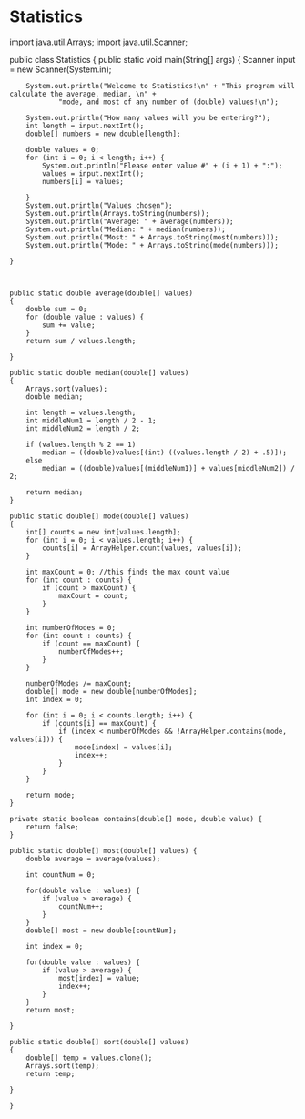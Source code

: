 # Statistics
import java.util.Arrays;
import java.util.Scanner;



public class Statistics {
	public static void main(String[] args) {
		Scanner input = new Scanner(System.in);

		System.out.println("Welcome to Statistics!\n" + "This program will calculate the average, median, \n" +
				"mode, and most of any number of (double) values!\n");

		System.out.println("How many values will you be entering?");
		int length = input.nextInt(); 
		double[] numbers = new double[length]; 

		double values = 0; 
		for (int i = 0; i < length; i++) { 
			System.out.println("Please enter value #" + (i + 1) + ":"); 
			values = input.nextInt(); 
			numbers[i] = values; 

		}
		System.out.println("Values chosen");
		System.out.println(Arrays.toString(numbers));
		System.out.println("Average: " + average(numbers));
		System.out.println("Median: " + median(numbers));
		System.out.println("Most: " + Arrays.toString(most(numbers)));
		System.out.println("Mode: " + Arrays.toString(mode(numbers)));

	}



	public static double average(double[] values)
	{
		double sum = 0;					
		for (double value : values) {  
			sum += value;			  
		}
		return sum / values.length;	
								   
	}

	public static double median(double[] values)
	{
		Arrays.sort(values); 
		double median; 

		int length = values.length; 
		int middleNum1 = length / 2 - 1; 
		int middleNum2 = length / 2;

		if (values.length % 2 == 1) 
			median = ((double)values[(int) ((values.length / 2) + .5)]); 
		else
			median = ((double)values[(middleNum1)] + values[middleNum2]) / 2;

		return median;
	}

	public static double[] mode(double[] values)
	{
		int[] counts = new int[values.length];
		for (int i = 0; i < values.length; i++) { 
			counts[i] = ArrayHelper.count(values, values[i]);
		}

		int maxCount = 0; //this finds the max count value
		for (int count : counts) {
			if (count > maxCount) {
				maxCount = count;
			}
		}

		int numberOfModes = 0;
		for (int count : counts) {
			if (count == maxCount) {
				numberOfModes++;
			}
		}

		numberOfModes /= maxCount;
		double[] mode = new double[numberOfModes];
		int index = 0;

		for (int i = 0; i < counts.length; i++) {
			if (counts[i] == maxCount) {
				if (index < numberOfModes && !ArrayHelper.contains(mode, values[i])) {
					mode[index] = values[i];
					index++;
				}
			}
		}

		return mode;
	}

	private static boolean contains(double[] mode, double value) {
		return false;
	}

	public static double[] most(double[] values) {
		double average = average(values); 
										 
		int countNum = 0; 

		for(double value : values) { 
			if (value > average) {  
				countNum++;        
			}
		}
		double[] most = new double[countNum]; 
										     
		int index = 0; 

		for(double value : values) {
			if (value > average) {
				most[index] = value; 
				index++;			
			}
		}
		return most;

	}

	public static double[] sort(double[] values)
	{
		double[] temp = values.clone();
		Arrays.sort(temp);
		return temp;

	}

	}


